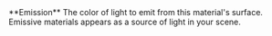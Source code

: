 <tr>
<td>**Emission**</td>
<td>The color of light to emit from this material's surface. Emissive materials appears as a source of light in your scene.</td>
</tr>
